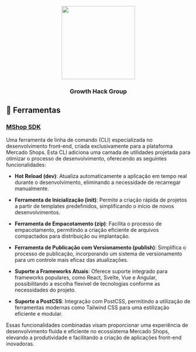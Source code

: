 <center>
    <img width="200px" src="https://avatars.githubusercontent.com/u/144692818">
    <h3>Growth Hack Group</h3>
</center>


## 🔧 Ferramentas

### [MShop SDK](#)
Uma ferramenta de linha de comando (CLI) especializada no desenvolvimento front-end, criada exclusivamente para a plataforma Mercado Shops. Esta CLI adiciona uma camada de utilidades projetada para otimizar o processo de desenvolvimento, oferecendo as seguintes funcionalidades:

- **Hot Reload (dev)**: Atualiza automaticamente a aplicação em tempo real durante o desenvolvimento, eliminando a necessidade de recarregar manualmente.

- **Ferramenta de Inicialização (init)**: Permite a criação rápida de projetos a partir de templates predefinidos, simplificando o início de novos desenvolvimentos.

- **Ferramenta de Empacotamento (zip)**: Facilita o processo de empacotamento, permitindo a criação eficiente de arquivos compactados para distribuição ou implantação.

- **Ferramenta de Publicação com Versionamento (publish)**: Simplifica o processo de publicação, incorporando um sistema de versionamento para um controle mais eficaz das atualizações.

- **Suporte a Frameworks Atuais**: Oferece suporte integrado para frameworks populares, como React, Svelte, Vue e Angular, possibilitando a escolha flexível de tecnologias conforme as necessidades do projeto.

- **Suporte a PostCSS**: Integração com PostCSS, permitindo a utilização de ferramentas modernas como Tailwind CSS para uma estilização eficiente e modular.

Essas funcionalidades combinadas visam proporcionar uma experiência de desenvolvimento fluida e eficiente no ecossistema Mercado Shops, elevando a produtividade e facilitando a criação de aplicações front-end inovadoras.